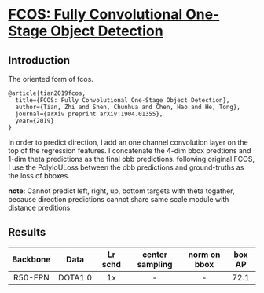 # [FCOS: Fully Convolutional One-Stage Object Detection](https://openaccess.thecvf.com/content_ICCV_2019/papers/Tian_FCOS_Fully_Convolutional_One-Stage_Object_Detection_ICCV_2019_paper.pdf)

## Introduction

The oriented form of fcos.

```
@article{tian2019fcos,
  title={FCOS: Fully Convolutional One-Stage Object Detection},
  author={Tian, Zhi and Shen, Chunhua and Chen, Hao and He, Tong},
  journal={arXiv preprint arXiv:1904.01355},
  year={2019}
}
```

In order to predict direction, I add an one channel convolution layer on the top of the regression features.
I concatenate the 4-dim bbox predtions and 1-dim theta predictions as the final obb predictions.
following original FCOS, I use the PolyIoULoss between the obb predictions and ground-truths as the loss of bboxes.

**note**: Cannot predict left, right, up, bottom targets with theta togather, because direction predictions cannot share same scale module with distance preditions.

## Results


| Backbone |   Data  | Lr schd | center sampling | norm on bbox | box AP |
|:--------:|:-------:|:-------:|:---------------:|:------------:|:------:|
|  R50-FPN | DOTA1.0 |    1x   |        -        |       -      |  72.1  |
